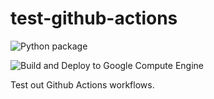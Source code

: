 # test-github-actions

![Python package](https://github.com/DailyDreaming/test-github-actions/workflows/Python%20package/badge.svg)

![Build and Deploy to Google Compute Engine](https://github.com/DailyDreaming/test-github-actions/workflows/Build%20and%20Deploy%20to%20Google%20Compute%20Engine/badge.svg)

Test out Github Actions workflows.
